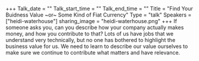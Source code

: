 +++
Talk_date = ""
Talk_start_time = ""
Talk_end_time = ""
Title = "Find Your Buidness Value ~or~ Some Kind of Fiat Currency"
Type = "talk"
Speakers = ["heidi-waterhouse"]
sharing_image = "heidi-waterhouse.png"
+++
If someone asks you, can you describe how your company actually makes money, and how you contribute to that? Lots of us have jobs that we understand very technically, but no one has bothered to highlight the business value for us. We need to learn to describe our value ourselves to make sure we continue to contribute what matters and have relevance.
